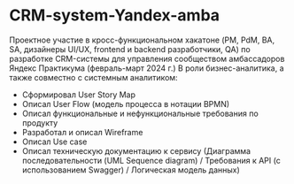 # CRM-system-Yandex-amba
Проектное участие в кросс-функциональном хакатоне (PM, PdM, BA, SA, дизайнеры UI/UX, frontend и backend разработчики, QA) по разработке CRM-системы для управления сообществом амбассадоров Яндекс Практикума (февраль-март 2024 г.) 
В роли бизнес-аналитика, а также совместно с системным аналитиком:
- Сформировал User Story Map
- Описал User Flow (модель процесса в нотации BPMN)
- Описал функциональные и нефункциональные требования по продукту
- Разработал и описал Wireframe
- Описал Use case 
- Описал техническую документацию к сервису (Диаграмма последовательности (UML Sequence diagram) / Требования к API (с использованием Swagger) / Логическая модель данных)
